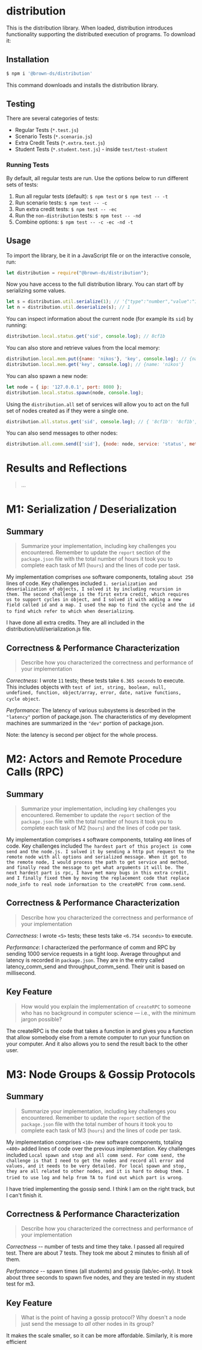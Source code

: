 # distribution

This is the distribution library. When loaded, distribution introduces functionality supporting the distributed execution of programs. To download it:

## Installation

```sh
$ npm i '@brown-ds/distribution'
```

This command downloads and installs the distribution library.

## Testing

There are several categories of tests:
  *	Regular Tests (`*.test.js`)
  *	Scenario Tests (`*.scenario.js`)
  *	Extra Credit Tests (`*.extra.test.js`)
  * Student Tests (`*.student.test.js`) - inside `test/test-student`

### Running Tests

By default, all regular tests are run. Use the options below to run different sets of tests:

1. Run all regular tests (default): `$ npm test` or `$ npm test -- -t`
2. Run scenario tests: `$ npm test -- -c` 
3. Run extra credit tests: `$ npm test -- -ec`
4. Run the `non-distribution` tests: `$ npm test -- -nd`
5. Combine options: `$ npm test -- -c -ec -nd -t`

## Usage

To import the library, be it in a JavaScript file or on the interactive console, run:

```js
let distribution = require("@brown-ds/distribution");
```

Now you have access to the full distribution library. You can start off by serializing some values. 

```js
let s = distribution.util.serialize(1); // '{"type":"number","value":"1"}'
let n = distribution.util.deserialize(s); // 1
```

You can inspect information about the current node (for example its `sid`) by running:

```js
distribution.local.status.get('sid', console.log); // 8cf1b
```

You can also store and retrieve values from the local memory:

```js
distribution.local.mem.put({name: 'nikos'}, 'key', console.log); // {name: 'nikos'}
distribution.local.mem.get('key', console.log); // {name: 'nikos'}
```

You can also spawn a new node:

```js
let node = { ip: '127.0.0.1', port: 8080 };
distribution.local.status.spawn(node, console.log);
```

Using the `distribution.all` set of services will allow you to act 
on the full set of nodes created as if they were a single one.

```js
distribution.all.status.get('sid', console.log); // { '8cf1b': '8cf1b', '8cf1c': '8cf1c' }
```

You can also send messages to other nodes:

```js
distribution.all.comm.send(['sid'], {node: node, service: 'status', method: 'get'}, console.log); // 8cf1c
```

# Results and Reflections

> ...

# M1: Serialization / Deserialization


## Summary

> Summarize your implementation, including key challenges you encountered. Remember to update the `report` section of the `package.json` file with the total number of hours it took you to complete each task of M1 (`hours`) and the lines of code per task.


My implementation comprises `one` software components, totaling `about 250` lines of code. Key challenges included `1. serialization and deserialization of objects, I solved it by including recursion in them. The second challenge is the first extra credit, which requires us to support cycles in object, and I solved it with adding a new field called id and a map. I used the map to find the cycle and the id to find which refer to which when deserializing`.

I have done all extra credits. They are all included in the distribution/util/serialization.js file. 


## Correctness & Performance Characterization


> Describe how you characterized the correctness and performance of your implementation


*Correctness*: I wrote `11` tests; these tests take `6.365 seconds` to execute. This includes objects with `test of int, string, boolean, null, undefined, function, object/array, error, date, native functions, cycle object`.


*Performance*: The latency of various subsystems is described in the `"latency"` portion of package.json. The characteristics of my development machines are summarized in the `"dev"` portion of package.json.

Note: the latency is second per object for the whole process.


# M2: Actors and Remote Procedure Calls (RPC)


## Summary

> Summarize your implementation, including key challenges you encountered. Remember to update the `report` section of the `package.json` file with the total number of hours it took you to complete each task of M2 (`hours`) and the lines of code per task.


My implementation comprises `4` software components, totaling `400` lines of code. Key challenges included `The hardest part of this project is comm send and the node.js. I solved it by sending a http put request to the remote node with all options and serialized message. When it got to the remote node, I would process the path to get service and method, and finally read the message to get what arguments it will be. The next hardest part is rpc, I have met many bugs in this extra credit, and I finally fixed them by moving the replacement code that replace node_info to real node information to the createRPC from comm.send`.


## Correctness & Performance Characterization

> Describe how you characterized the correctness and performance of your implementation


*Correctness*: I wrote `<5>` tests; these tests take `<6.754 seconds>` to execute.


*Performance*: I characterized the performance of comm and RPC by sending 1000 service requests in a tight loop. Average throughput and latency is recorded in `package.json`.
They are in the entry called latency_comm_send and throughput_comm_send. Their unit is based on millisecond.

## Key Feature

> How would you explain the implementation of `createRPC` to someone who has no background in computer science — i.e., with the minimum jargon possible?

The createRPC is the code that takes a function in and gives you a function that allow somebody else from a remote computer to run your function on your computer. And it also allows you to send the result back to the other user.


# M3: Node Groups & Gossip Protocols


## Summary

> Summarize your implementation, including key challenges you encountered. Remember to update the `report` section of the `package.json` file with the total number of hours it took you to complete each task of M3 (`hours`) and the lines of code per task.


My implementation comprises `<10>` new software components, totaling `<400>` added lines of code over the previous implementation. Key challenges included `Local spawn and stop and all comm send. For comm send, the challenge is that I need to get the nodes and record all error and values, and it needs to be very detailed. For local spawn and stop, they are all related to other nodes, and it is hard to debug them. I tried to use log and help from TA to find out which part is wrong`.

I have tried implementing the gossip send. I think I am on the right track, but I can't finish it.

## Correctness & Performance Characterization

> Describe how you characterized the correctness and performance of your implementation


*Correctness* -- number of tests and time they take.
I passed all required test. There are about 7 tests. They took me about 2 minutes to finish all of them.

*Performance* -- spawn times (all students) and gossip (lab/ec-only).
It took about three seconds to spawn five nodes, and they are tested in my student test for m3.

## Key Feature

> What is the point of having a gossip protocol? Why doesn't a node just send the message to _all_ other nodes in its group?

It makes the scale smaller, so it can be more affordable. Similarly, it is more efficient